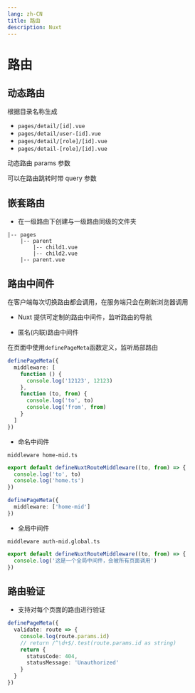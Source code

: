 ```yaml
---
lang: zh-CN
title: 路由
description: Nuxt
---
```


# 路由

## 动态路由

根据目录名称生成

- `pages/detail/[id].vue`
- `pages/detail/user-[id].vue`
- `pages/detail/[role]/[id].vue`
- `pages/detail-[role]/[id].vue`

动态路由 params 参数

可以在路由跳转时带 query 参数

## 嵌套路由

- 在一级路由下创建与一级路由同级的文件夹

```
|-- pages
    |-- parent
        |-- child1.vue
        |-- child2.vue
    |-- parent.vue
```

## 路由中间件

在客户端每次切换路由都会调用，在服务端只会在刷新浏览器调用

- Nuxt 提供可定制的路由中间件，监听路由的导航

- 匿名(内联)路由中间件

在页面中使用`definePageMeta`函数定义，监听局部路由

```ts
definePageMeta({
  middleware: [
    function () {
      console.log('12123', 12123)
    },
    function (to, from) {
      console.log('to', to)
      console.log('from', from)
    }
  ]
})
```

- 命名中间件

`middleware home-mid.ts`

```ts
export default defineNuxtRouteMiddleware((to, from) => {
  console.log('to', to)
  console.log('home.ts')
})
```

```ts
definePageMeta({
  middleware: ['home-mid']
})
```

- 全局中间件

`middleware auth-mid.global.ts`

```ts
export default defineNuxtRouteMiddleware((to, from) => {
  console.log('这是一个全局中间件，会被所有页面调用')
})
```

## 路由验证

- 支持对每个页面的路由进行验证

```ts
definePageMeta({
  validate: route => {
    console.log(route.params.id)
    // return /^\d+$/.test(route.params.id as string)
    return {
      statusCode: 404,
      statusMessage: 'Unauthorized'
    }
  }
})
```

